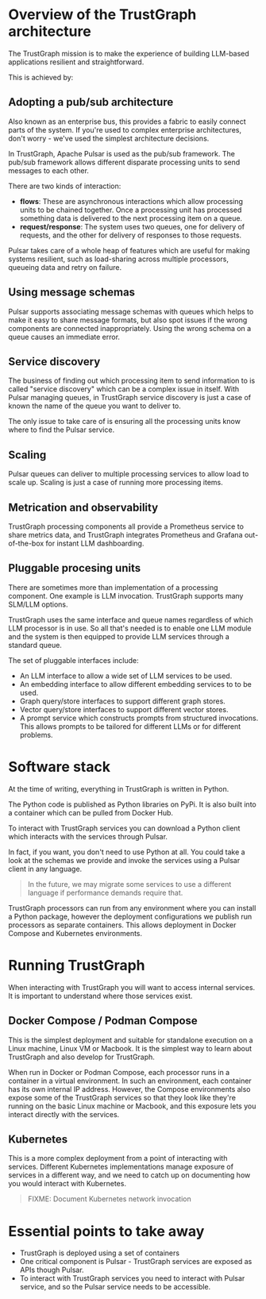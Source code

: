 
# Overview of the TrustGraph architecture

The TrustGraph mission is to make the experience of building LLM-based
applications resilient and straightforward.

This is achieved by:

## Adopting a pub/sub architecture

Also known as an enterprise bus, this provides a fabric to easily connect
parts of the system.  If you're used to complex enterprise architectures,
don't worry - we've used the simplest architecture decisions.
  
In TrustGraph, Apache Pulsar is used as the pub/sub framework.  The pub/sub
framework allows different disparate processing units to send messages to each
other.
  
There are two kinds of interaction:
- **flows**: These are asynchronous interactions which allow processing units
  to be chained together.  Once a processing unit has processed something
  data is delivered to the next processing item on a queue.
- **request/response**: The system uses two queues, one for delivery of
  requests, and the other for delivery of responses to those requests.
  
Pulsar takes care of a whole heap of features which are useful for making
systems resilient, such as load-sharing across multiple processors,
queueing data and retry on failure.

## Using message schemas

Pulsar supports associating message schemas with queues which helps to make
it easy to share message formats, but also spot issues if the wrong
components are connected inappropriately.  Using the wrong schema
on a queue causes an immediate error.

## Service discovery

The business of finding out which processing item to send information to
is called "service discovery" which can be a complex issue in itself.
With Pulsar managing queues, in TrustGraph service discovery is just a case
of known the name of the queue you want to deliver to.

The only issue to take care of is ensuring all the processing units know
where to find the Pulsar service.

## Scaling

Pulsar queues can deliver to multiple processing services to allow load to
scale up.  Scaling is just a case of running more processing items.

## Metrication and observability

TrustGraph processing components all provide a Prometheus service
to share metrics data, and TrustGraph integrates Prometheus and Grafana
out-of-the-box for instant LLM dashboarding.

## Pluggable procesing units

There are sometimes more than implementation of a processing component.
One example is LLM invocation.  TrustGraph supports many SLM/LLM options.

TrustGraph uses the same interface and queue names regardless of which
LLM processor is in use.  So all that's needed is to enable one LLM module
and the system is then equipped to provide LLM services through a standard
queue.

The set of pluggable interfaces include:
- An LLM interface to allow a wide set of LLM services to be used.
- An embedding interface to allow different embedding services to to be used.
- Graph query/store interfaces to support different graph stores.
- Vector query/store interfaces to support different vector stores.
- A prompt service which constructs prompts from structured invocations.
  This allows prompts to be tailored for different LLMs or for different
  problems.

# Software stack

At the time of writing, everything in TrustGraph is written in Python.

The Python code is published as Python libraries on PyPi.  It is also
built into a container which can be pulled from Docker Hub.

To interact with TrustGraph services you can download a Python client
which interacts with the services through Pulsar.

In fact, if you want, you don't need to use Python at all.  You could
take a look at the schemas we provide and invoke the services using
a Pulsar client in any language.

> In the future, we may migrate some services to use a different language
> if performance demands require that.

TrustGraph processors can run from any environment where you can
install a Python package, however the deployment configurations we
publish run processors as separate containers.  This allows deployment
in Docker Compose and Kubernetes environments.

# Running TrustGraph

When interacting with TrustGraph you will want to access internal services.
It is important to understand where those services exist.

## Docker Compose / Podman Compose

This is the simplest deployment and suitable for standalone execution
on a Linux machine, Linux VM or Macbook.  It is the simplest way to
learn about TrustGraph and also develop for TrustGraph.

When run in Docker or Podman Compose, each processor runs in a container in
a virtual environment.  In such an environment, each container has its
own internal IP address.  However, the Compose environments also expose
some of the TrustGraph services so that they look like they're running
on the basic Linux machine or Macbook, and this exposure lets you interact
directly with the services.

## Kubernetes

This is a more complex deployment from a point of interacting with services.
Different Kubernetes implementations manage exposure of services in a
different way, and we need to catch up on documenting how you would interact
with Kubernetes.

> FIXME: Document Kubernetes network invocation

# Essential points to take away

- TrustGraph is deployed using a set of containers
- One critical component is Pulsar - TrustGraph services are exposed as APIs
  though Pulsar.
- To interact with TrustGraph services you need to interact with Pulsar
  service, and so the Pulsar service needs to be accessible.


